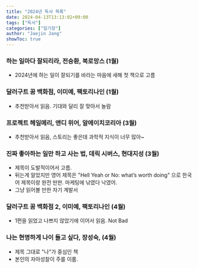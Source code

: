 ```yaml
---
title: "2024년 독서 목록"
date: 2024-04-13T13:13:02+09:00
tags: ["독서"]
categories: ["일기장"]
author: "Jaejin Jang"
showToc: true
---
```


### 하는 일마다 잘되리라, 전승환, 북로망스 (1월)
- 2024년에 하는 일이 잘되기를 바라는 마음에 새해 첫 책으로 고름 
### 달러구트 꿈 백화점, 이미예, 팩토리나인 (1월)
- 추천받아서 읽음. 기대와 달리 잘 맞아서 놀람 
### 프로젝트 헤일메리, 앤디 위어, 알에이치코리아 (3월)
- 추천받아서 읽음, 스토리는 좋은데 과학적 지식이 너무 많아~ 
### 진짜 좋아하는 일만 하고 사는 법, 데릭 시버스, 현대지성 (3월)
- 제목이 도발적이어서 고름.
- 뒤는게 알았지만 영어 제목은 "Hell Yeah or No: what’s worth doing" 으로 한국어 제목이랑 완전 딴판. 마케팅에 낚였다 낙였어.
- 그냥 읽어볼 만한 자기 계발서
### 달러구트 꿈 백화점 2, 이미예, 팩토리나인 (4월)
- 1편을 읽었고 나쁘지 않았기에 이어서 읽음. Not Bad
### 나는 현명하게 나이 들고 싶다, 장성숙, (4월)
- 제목 그대로 "나"가 중심인 책
- 본인의 자아성찰이 주를 이룸.
